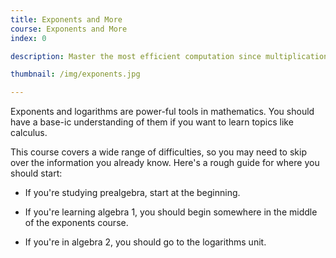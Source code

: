 ```yaml
---
title: Exponents and More
course: Exponents and More
index: 0

description: Master the most efficient computation since multiplication!

thumbnail: /img/exponents.jpg

---
```


  

Exponents and logarithms are power-ful tools in mathematics. You should have a base-ic understanding of them if you want to learn topics like calculus.

  

This course covers a wide range of difficulties, so you may need to skip over the information you already know. Here's a rough guide for where you should start:

  

* If you're studying prealgebra, start at the beginning.

* If you're learning algebra 1, you should begin somewhere in the middle of the exponents course.

* If you're in algebra 2, you should go to the logarithms unit.
<!--stackedit_data:
eyJoaXN0b3J5IjpbLTE5MTc2MzE2ODRdfQ==
-->
